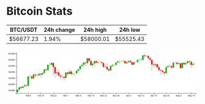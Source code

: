 # Bitcoin Stats

BTC/USDT|24h change|24h high|24h low|
|---|---|---|---|
|$56677.23|1.94%|$58000.01|$55525.43|

<img src="./chart.svg">
